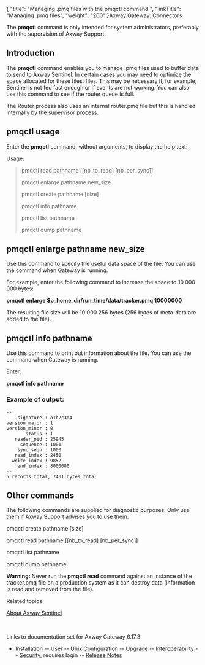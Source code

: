 {
    "title": "Managing .pmq files with the pmqctl command ",
    "linkTitle": "Managing .pmq files",
    "weight": "260"
}<span class="mc-variable axway_variables.Component_Long_Name variable">Axway Gateway</span>: Connectors

The <span class="code" style="font-weight: bold;">pmqctl</span> command is only intended for system administrators, preferably with the supervision of Axway Support.

## Introduction

The <span class="code" style="font-weight: bold;">pmqctl</span> command enables you to manage<span class="code"> .pmq</span> files used to buffer data to send to Axway Sentinel. In certain cases you may need to optimize the space allocated for these files. files. This may be necessary if, for example, Sentinel is not fed fast enough or if events are not working. You can also use this command to see if the router queue is full.

The Router process also uses an internal <span class="code">router.pmq</span> file but this is handled internally by the supervisor process.

## pmqctl usage

Enter the <span class="code" style="font-weight: bold;">pmqctl</span> command, without arguments, to display the help text:

Usage:

> pmqctl read pathname \[\[nb\_to\_read\] \[nb\_per\_sync\]\]
>
> pmqctl enlarge pathname new\_size
>
> pmqctl create pathname \[size\]
>
> pmqctl info pathname
>
> pmqctl list pathname
>
> pmqctl dump pathname

## pmqctl enlarge pathname new\_size

Use this command to specify the useful data space of the file. You can use the command when Gateway is running.

For example, enter the following command to increase the space to 10 000 000 bytes:

**pmqctl enlarge $p\_home\_dir/run\_time/data/tracker.pmq 10000000**

The resulting file size will be 10 000 256 bytes (256 bytes of meta-data are added to the file).

## pmqctl info pathname

Use this command to print out information about the file. You can use the command when Gateway is running.

Enter:

**pmqctl info pathname**

### Example of output:


    --
        signature : a1b2c3d4
    version_major : 1
    version_minor : 0
           status : 1
       reader_pid : 25945
         sequence : 1001
        sync_seqn : 1000
       read_index : 2450
      write_index : 9852
        end_index : 8000000
    --
    5 records total, 7401 bytes total

## Other commands

The following commands are supplied for diagnostic purposes. Only use them if Axway Support advises you to use them.

pmqctl create pathname \[size\]

pmqctl read pathname \[\[nb\_to\_read\] \[nb\_per\_sync\]\]

pmqctl list pathname

pmqctl dump pathname

**Warning:** Never run the<span class="code" style="font-weight: bold;"> pmqctl read</span> command against an instance of the <span class="code">tracker.pmq</span> file on a production system as it can destroy data (information is read and removed from the file).

Related topics

[About Axway Sentinel](../)

 

Links to documentation set for Axway Gateway <span class="mc-variable axway_variables.Release_Number variable">6.17.3</span>:

-   [Installation](/bundle/Gateway_6173_InstallationGuide_allOS_en_HTML5/page/Content/start_page.htm) -- [User](/bundle/Gateway_6173_UsersGuide_allOS_en_HTML5/page/Content/start_page.htm) -- [Unix Configuration](/bundle/Gateway_6173_ConfigurationGuide_UNIX_en_HTML5/page/Content/start_page.htm) -- [Upgrade](/bundle/Gateway_6173_UpgradeGuide_allOS_en_HTML5/page/Content/start_page.htm) -- [Interoperability](/bundle/Gateway_6173_InteroperabilityGuide_allOS_en_HTML5/page/Content/start_page.htm) -- [Security](/bundle/Gateway_6173_SecurityGuide_allOS_en_HTML5/page/Content/start_page.htm), requires login -- [Release Notes](/bundle/Gateway_6173_ReleaseNotes_allOS_en_HTML5/page/Content/Gateway_ReleaseNotes_allOS_en.htm)

